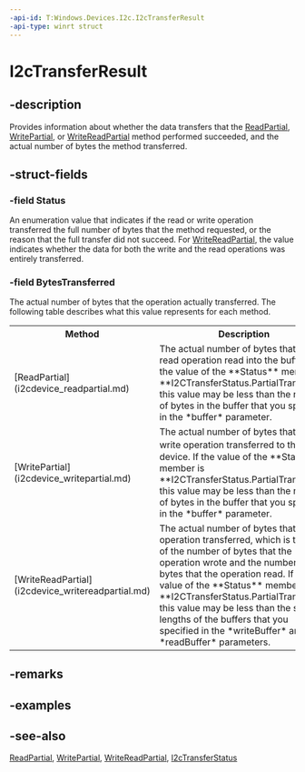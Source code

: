 ```yaml
---
-api-id: T:Windows.Devices.I2c.I2cTransferResult
-api-type: winrt struct
---
```


<!-- Structure syntax.
public struct I2cTransferResult 
-->

# I2cTransferResult

## -description
Provides information about whether the data transfers that the [ReadPartial](i2cdevice_readpartial.md), [WritePartial](i2cdevice_writepartial.md), or [WriteReadPartial](i2cdevice_writereadpartial.md) method performed succeeded, and the actual number of bytes the method transferred.

## -struct-fields

### -field Status
An enumeration value that indicates if the read or write operation transferred the full number of bytes that the method requested, or the reason that the full transfer did not succeed. For [WriteReadPartial](i2cdevice_writereadpartial.md), the value indicates whether the data for both the write and the read operations was entirely transferred.
    

### -field BytesTransferred
The actual number of bytes that the operation actually transferred. The following table describes what this value represents for each method.

<table>
   <tr><th>Method</th><th>Description</th></tr>
   <tr><td>[ReadPartial](i2cdevice_readpartial.md)</td><td>The actual number of bytes that the read operation read into the buffer. If the value of the **Status** member is **I2CTransferStatus.PartialTransfer**, this value may be less than the number of bytes in the buffer that you specified in the *buffer* parameter.</td></tr>
   <tr><td>[WritePartial](i2cdevice_writepartial.md)</td><td>The actual number of bytes that the write operation transferred to the I<sup>2</sup> C device. If the value of the **Status** member is **I2CTransferStatus.PartialTransfer**, this value may be less than the number of bytes in the buffer that you specified in the *buffer* parameter.</td></tr>
   <tr><td>[WriteReadPartial](i2cdevice_writereadpartial.md)</td><td>The actual number of bytes that the operation transferred, which is the sum of the number of bytes that the operation wrote and the number of bytes that the operation read. If the value of the **Status** member is **I2CTransferStatus.PartialTransfer**, this value may be less than the sum of lengths of the buffers that you specified in the *writeBuffer* and *readBuffer* parameters.</td></tr>
</table>
    

## -remarks

## -examples

## -see-also
[ReadPartial](i2cdevice_readpartial.md), [WritePartial](i2cdevice_writepartial.md), [WriteReadPartial](i2cdevice_writereadpartial.md), [I2cTransferStatus](i2ctransferstatus.md)